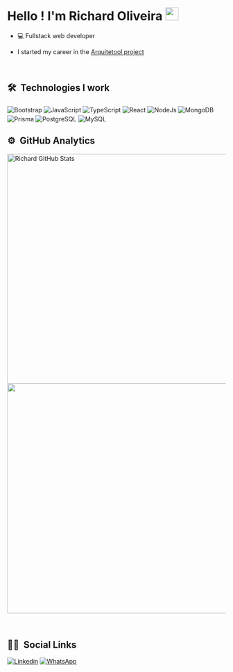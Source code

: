 <h1>Hello ! I'm Richard Oliveira <img src="https://github.com/kaueMarques/kaueMarques/blob/master/hi.gif" width="30px"></h1>

- 💻 Fullstack web developer

- I started my career in the [Arquitetool project](arquitetool.com.br)

<br>

## 🛠 &nbsp;Technologies I work

<div style="display: inline-block">
<img style="margin-top: 4px;" align="center" alt="Bootstrap" src="https://img.shields.io/badge/Bootstrap-563D7C?style=for-the-badge&logo=bootstrap&logoColor=white">
<img style="margin-top: 4px;" align="center" alt="JavaScript" src="https://img.shields.io/badge/JavaScript-F7DF1E?style=for-the-badge&logo=javascript&logoColor=black">
<img style="margin-top: 4px;" align="center" alt="TypeScript" src="https://img.shields.io/badge/TypeScript-007ACC?style=for-the-badge&logo=typescript&logoColor=white">
<img style="margin-top: 4px;" align="center" alt="React" src="https://img.shields.io/badge/React-20232A?style=for-the-badge&logo=react&logoColor=61DAFB">
<img style="margin-top: 4px;" align="center" alt="NodeJs" src="https://img.shields.io/badge/Node.js-43853D?style=for-the-badge&logo=node.js&logoColor=white">
<img style="margin-top: 4px;" align="center" alt="MongoDB" src="https://img.shields.io/badge/MongoDB-4EA94B?style=for-the-badge&logo=mongodb&logoColor=white">
<img style="margin-top: 4px;" align="center" alt="Prisma" src="https://img.shields.io/badge/Prisma-3982CE?style=for-the-badge&logo=Prisma&logoColor=white">
<img style="margin-top: 4px;" align="center" alt="PostgreSQL" src="https://img.shields.io/badge/PostgreSQL-316192?style=for-the-badge&logo=postgresql&logoColor=white">
<img style="margin-top: 4px;" align="center" alt="MySQL" src="https://img.shields.io/badge/MySQL-00000F?style=for-the-badge&logo=mysql&logoColor=white">

</div>
<br>

## ⚙ &nbsp;GitHub Analytics

<p align="left">
<img width="530em" alt="Richard GitHub Stats" src="https://github-readme-stats.vercel.app/api?username=RihOliver&token=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&show_icons=true&theme=tokyonight&cache=cachebreaker" />
<img width="530em" src="https://github-readme-stats.vercel.app/api/top-langs/?username=RihOliver&token=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&layout=compact&theme=tokyonight&cache=cachebreaker">
</p>

<br>

## 🙍‍♂️ &nbsp;Social Links 


[![Linkedin](https://img.shields.io/badge/LinkedIn-0077B5?style=for-the-badge&logo=linkedin&logoColor=white)](https://www.linkedin.com/in/richard-oliveira-5472b5226/)
[![WhatsApp](https://img.shields.io/badge/WhatsApp-25D366?style=for-the-badge&logo=whatsapp&logoColor=white)](https://wa.me/5511966804912)



